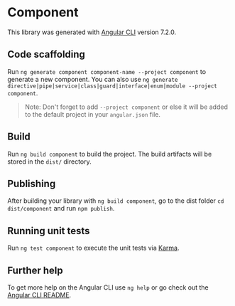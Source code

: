 # Component

This library was generated with [Angular CLI](https://github.com/angular/angular-cli) version 7.2.0.

## Code scaffolding

Run `ng generate component component-name --project component` to generate a new component. You can also use `ng generate directive|pipe|service|class|guard|interface|enum|module --project component`.
> Note: Don't forget to add `--project component` or else it will be added to the default project in your `angular.json` file. 

## Build

Run `ng build component` to build the project. The build artifacts will be stored in the `dist/` directory.

## Publishing

After building your library with `ng build component`, go to the dist folder `cd dist/component` and run `npm publish`.

## Running unit tests

Run `ng test component` to execute the unit tests via [Karma](https://karma-runner.github.io).

## Further help

To get more help on the Angular CLI use `ng help` or go check out the [Angular CLI README](https://github.com/angular/angular-cli/blob/master/README.md).
